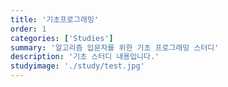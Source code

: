 ```yaml
---
title: '기초프로그래밍'
order: 1
categories: ['Studies']
summary: '알고리즘 입문자를 위한 기초 프로그래밍 스터디'
description: '기초 스터디 내용입니다.'
studyimage: './study/test.jpg'
---
```

